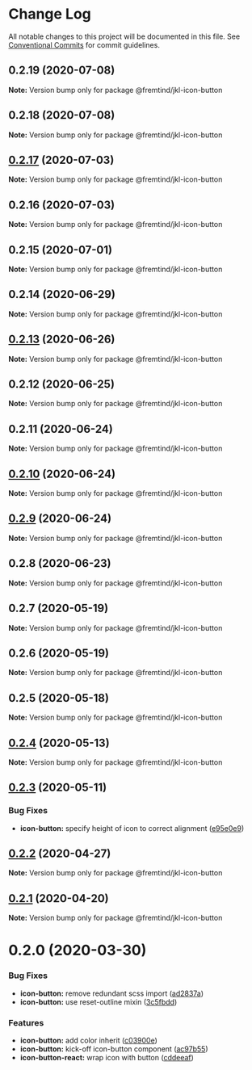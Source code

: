 # Change Log

All notable changes to this project will be documented in this file.
See [Conventional Commits](https://conventionalcommits.org) for commit guidelines.

## 0.2.19 (2020-07-08)

**Note:** Version bump only for package @fremtind/jkl-icon-button





## 0.2.18 (2020-07-08)

**Note:** Version bump only for package @fremtind/jkl-icon-button





## [0.2.17](https://github.com/fremtind/jokul/compare/@fremtind/jkl-icon-button@0.2.16...@fremtind/jkl-icon-button@0.2.17) (2020-07-03)

**Note:** Version bump only for package @fremtind/jkl-icon-button





## 0.2.16 (2020-07-03)

**Note:** Version bump only for package @fremtind/jkl-icon-button





## 0.2.15 (2020-07-01)

**Note:** Version bump only for package @fremtind/jkl-icon-button





## 0.2.14 (2020-06-29)

**Note:** Version bump only for package @fremtind/jkl-icon-button





## [0.2.13](https://github.com/fremtind/jokul/compare/@fremtind/jkl-icon-button@0.2.12...@fremtind/jkl-icon-button@0.2.13) (2020-06-26)

**Note:** Version bump only for package @fremtind/jkl-icon-button





## 0.2.12 (2020-06-25)

**Note:** Version bump only for package @fremtind/jkl-icon-button





## 0.2.11 (2020-06-24)

**Note:** Version bump only for package @fremtind/jkl-icon-button





## [0.2.10](https://github.com/fremtind/jokul/compare/@fremtind/jkl-icon-button@0.2.9...@fremtind/jkl-icon-button@0.2.10) (2020-06-24)

**Note:** Version bump only for package @fremtind/jkl-icon-button





## [0.2.9](https://github.com/fremtind/jokul/compare/@fremtind/jkl-icon-button@0.2.8...@fremtind/jkl-icon-button@0.2.9) (2020-06-24)

**Note:** Version bump only for package @fremtind/jkl-icon-button





## 0.2.8 (2020-06-23)

**Note:** Version bump only for package @fremtind/jkl-icon-button





## 0.2.7 (2020-05-19)

**Note:** Version bump only for package @fremtind/jkl-icon-button





## 0.2.6 (2020-05-19)

**Note:** Version bump only for package @fremtind/jkl-icon-button





## 0.2.5 (2020-05-18)

**Note:** Version bump only for package @fremtind/jkl-icon-button





## [0.2.4](https://github.com/fremtind/jokul/compare/@fremtind/jkl-icon-button@0.2.3...@fremtind/jkl-icon-button@0.2.4) (2020-05-13)

**Note:** Version bump only for package @fremtind/jkl-icon-button





## [0.2.3](https://github.com/fremtind/jokul/compare/@fremtind/jkl-icon-button@0.2.2...@fremtind/jkl-icon-button@0.2.3) (2020-05-11)


### Bug Fixes

* **icon-button:** specify height of icon to correct alignment ([e95e0e9](https://github.com/fremtind/jokul/commit/e95e0e9f3e9d9708b8b36788463aa52e3ef853fc))





## [0.2.2](https://github.com/fremtind/jokul/compare/@fremtind/jkl-icon-button@0.2.1...@fremtind/jkl-icon-button@0.2.2) (2020-04-27)

**Note:** Version bump only for package @fremtind/jkl-icon-button





## [0.2.1](https://github.com/fremtind/jokul/compare/@fremtind/jkl-icon-button@0.2.0...@fremtind/jkl-icon-button@0.2.1) (2020-04-20)

**Note:** Version bump only for package @fremtind/jkl-icon-button





# 0.2.0 (2020-03-30)


### Bug Fixes

* **icon-button:** remove redundant scss import ([ad2837a](https://github.com/fremtind/jokul/commit/ad2837a1961b245219ae111dae36e2450dbbee88))
* **icon-button:** use reset-outline mixin ([3c5fbdd](https://github.com/fremtind/jokul/commit/3c5fbdd4eab20a8410c47b09e3eccd9b7fc73318))


### Features

* **icon-button:** add color inherit ([c03900e](https://github.com/fremtind/jokul/commit/c03900e9673d01a59242f74c77eee7a5da991490))
* **icon-button:** kick-off icon-button component ([ac97b55](https://github.com/fremtind/jokul/commit/ac97b556a35b9cb4eddd08d4e308e7e69dee03e1))
* **icon-button-react:** wrap icon with button ([cddeeaf](https://github.com/fremtind/jokul/commit/cddeeafe5954678f6db37f404cbff0216685db4d))
